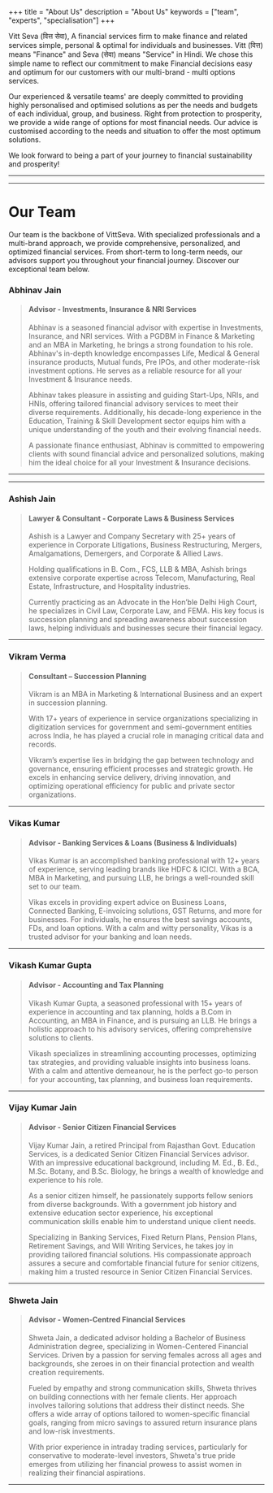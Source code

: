 +++
title = "About Us"
description = "About Us"
keywords = ["team", "experts", "specialisation"]
+++

Vitt Seva (वित्त सेवा), A financial services firm to make finance and related services simple, personal & optimal for individuals and businesses. Vitt (वित्त) means "Finance" and Seva (सेवा) means "Service" in Hindi. We chose this simple name to reflect our commitment to make  Financial decisions easy and optimum for our customers with our multi-brand - multi options services.

Our experienced & versatile teams' are deeply committed to providing highly personalised and optimised solutions as per the needs and budgets of each individual, group, and business. Right from protection to prosperity, we provide a wide range of options for most financial needs. Our advice is customised according to the needs and situation to offer the most optimum solutions.

We look forward to being a part of your journey to financial sustainability and prosperity!

------
------

# Our Team
 
 Our team is the backbone of VittSeva. With specialized professionals and a multi-brand approach, we provide comprehensive, personalized, and optimized financial services. From short-term to long-term needs, our advisors support you throughout your financial journey. Discover our exceptional team below.


<div id="teamaj" class="anchor"></div>

### Abhinav Jain

> #### Advisor - Investments, Insurance & NRI Services
> 
> Abhinav is a seasoned financial advisor with expertise in Investments, Insurance, and NRI services. With a PGDBM in Finance & Marketing and an MBA in Marketing, he brings a strong foundation to his role. Abhinav's in-depth knowledge encompasses Life, Medical & General insurance products, Mutual funds, Pre IPOs, and other moderate-risk investment options. He serves as a reliable resource for all your Investment & Insurance needs.
> 
> Abhinav takes pleasure in assisting and guiding Start-Ups, NRIs, and HNIs, offering tailored financial advisory services to meet their diverse requirements. Additionally, his decade-long experience in the Education, Training & Skill Development sector equips him with a unique understanding of the youth and their evolving financial needs.
> 
> A passionate finance enthusiast, Abhinav is committed to empowering clients with sound financial advice and personalized solutions, making him the ideal choice for all your Investment & Insurance decisions.

------

<div id="teamajl" class="anchor"></div>

------

### Ashish Jain  

> #### Lawyer & Consultant - Corporate Laws & Business Services  
>
> Ashish is a Lawyer and Company Secretary with 25+ years of experience in Corporate Litigations, Business Restructuring, Mergers, Amalgamations, Demergers, and Corporate & Allied Laws.  
>  
> Holding qualifications in B. Com., FCS, LLB & MBA, Ashish brings extensive corporate expertise across Telecom, Manufacturing, Real Estate, Infrastructure, and Hospitality industries.  
>  
> Currently practicing as an Advocate in the Hon’ble Delhi High Court, he specializes in Civil Law, Corporate Law, and FEMA. His key focus is succession planning and spreading awareness about succession laws, helping individuals and businesses secure their financial legacy.  

------

<div id="teamvv" class="anchor"></div>

### Vikram Verma  

> #### Consultant – Succession Planning  
>
> Vikram is an MBA in Marketing & International Business and an expert in succession planning.  
>  
> With 17+ years of experience in service organizations specializing in digitization services for government and semi-government entities across India, he has played a crucial role in managing critical data and records.  
>  
> Vikram’s expertise lies in bridging the gap between technology and governance, ensuring efficient processes and strategic growth. He excels in enhancing service delivery, driving innovation, and optimizing operational efficiency for public and private sector organizations.  

------

<div id="teamvikas" class="anchor"></div>

### Vikas Kumar

> #### Advisor - Banking Services & Loans (Business & Individuals)
> 
> Vikas Kumar is an accomplished banking professional with 12+ years of experience, serving leading brands like HDFC & ICICI. With a BCA, MBA in Marketing, and pursuing LLB, he brings a well-rounded skill set to our team. 
> 
> Vikas excels in providing expert advice on Business Loans, Connected Banking, E-invoicing solutions, GST Returns, and more for businesses. For individuals, he ensures the best savings accounts, FDs, and loan options. With a calm and witty personality, Vikas is a trusted advisor for your banking and loan needs.

------

<div id="teamvikash" class="anchor"></div>

### Vikash Kumar Gupta

> #### Advisor - Accounting and Tax Planning
> 
> Vikash Kumar Gupta, a seasoned professional with 15+ years of experience in accounting and tax planning, holds a B.Com in Accounting, an MBA in Finance, and is pursuing an LLB. He brings a holistic approach to his advisory services, offering comprehensive solutions to clients. 
> 
> Vikash specializes in streamlining accounting processes, optimizing tax strategies, and providing valuable insights into business loans. With a calm and attentive demeanour, he is the perfect go-to person for your accounting, tax planning, and business loan requirements.

------

<div id="teamvkj" class="anchor"></div>

### Vijay Kumar Jain

> #### Advisor - Senior Citizen Financial Services
>
> Vijay Kumar Jain, a retired Principal from Rajasthan Govt. Education Services, is a dedicated Senior Citizen Financial Services advisor. With an impressive educational background, including M. Ed., B. Ed., M.Sc. Botany, and B.Sc. Biology, he brings a wealth of knowledge and experience to his role.
> 
> As a senior citizen himself, he passionately supports fellow seniors from diverse backgrounds. With a government job history and extensive education sector experience, his exceptional communication skills enable him to understand unique client needs.
> 
> Specializing in Banking Services, Fixed Return Plans, Pension Plans, Retirement Savings, and Will Writing Services, he takes joy in providing tailored financial solutions. His compassionate approach assures a secure and comfortable financial future for senior citizens, making him a trusted resource in Senior Citizen Financial Services.

------

<div id="teamsj" class="anchor"></div>

### Shweta Jain

> #### Advisor - Women-Centred Financial Services
>
> Shweta Jain, a dedicated advisor holding a Bachelor of Business Administration degree, specializing in Women-Centered Financial Services. Driven by a passion for serving females across all ages and backgrounds, she zeroes in on their financial protection and wealth creation requirements.
>
> Fueled by empathy and strong communication skills, Shweta thrives on building connections with her female clients. Her approach involves tailoring solutions that address their distinct needs. She offers a wide array of options tailored to women-specific financial goals, ranging from micro savings to assured return insurance plans and low-risk investments.
> 
> With prior experience in intraday trading services, particularly for conservative to moderate-level investors, Shweta's true pride emerges from utilizing her financial prowess to assist women in realizing their financial aspirations.

------

